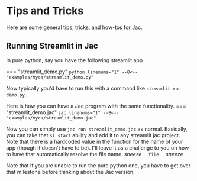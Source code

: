 # Tips and Tricks

Here are some general tips, tricks, and how-tos for Jac.

## Running Streamlit in Jac

In pure python, say you have the following streamlit app

=== "streamlit_demo.py"
    ```python linenums="1"
    --8<-- "examples/myca/streamlit_demo.py"
    ```

Now typically you'd have to run this with a command like `streamlit run demo.py`.

Here is how you can have a Jac program with the same functionality.
=== "streamlit_demo.jac"
    ```jac linenums="1"
    --8<-- "examples/myca/streamlit_demo.jac"
    ```

Now you can simply use `jac run streamlit_demo.jac` as normal. Basically, you can take that `sl_start` ability and add it to any streamlit jac project. Note that there is a hardcoded value in the function for the name of your app (though it doesn't have to be). I'll leave it as a challenge to you on how to have that automatically resolve the file name. *sneeze* `__file__` *sneeze*

Note that If you are unable to run the pure python one, you have to get over that milestone before thinking about the Jac version.